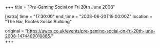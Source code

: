 +++
title = "Pre-Gaming Social on Fri 20th June 2008"

[extra]
time = "17:30:00"
end_time = "2008-06-20T19:00:00Z"
location = "The Bar, Rootes Social Building"

original = "https://uwcs.co.uk/events/pre-gaming-social-on-fri-20th-june-2008-1474489010885/"    
+++



